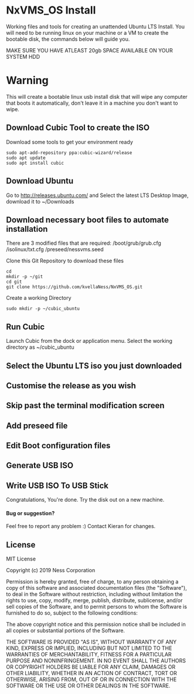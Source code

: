 # NxVMS_OS Install
Working files and tools for creating an unattended Ubuntu LTS Install. You will need to be running linux on your machine or a VM to create the bootable disk, the commands below will guide you. 

MAKE SURE YOU HAVE ATLEAST 20gb SPACE AVAILABLE ON YOUR SYSTEM HDD

# Warning
This will create a bootable linux usb install disk that will wipe any computer that boots it automatically, don't leave it in a machine you don't want to wipe.

## Download Cubic Tool to create the ISO
Download some tools to get your environment ready
```
sudo apt-add-repository ppa:cubic-wizard/release
sudo apt update
sudo apt install cubic
```

## Download Ubuntu
Go to http://releases.ubuntu.com/ and Select the latest LTS Desktop Image, download it to ~/Downloads

## Download necessary boot files to automate installation
There are 3 modified files that are required:
/boot/grub/grub.cfg
/isolinux/txt.cfg
/preseed/nessvms.seed

Clone this Git Repository to download these files
```
cd
mkdir -p ~/git
cd git
git clone https://github.com/kvellaNess/NxVMS_OS.git
```

Create a working Directory
```
sudo mkdir -p ~/cubic_ubuntu
```

## Run Cubic
Launch Cubic from the dock or application menu.
Select the working directory as ~/cubic_ubuntu

## Select the Ubuntu LTS iso you just downloaded

## Customise the release as you wish

## Skip past the terminal modification screen

## Add preseed file

## Edit Boot configuration files

## Generate USB ISO

## Write USB ISO To USB Stick



Congratulations, You're done.
Try the disk out on a new machine.

#### Bug or suggestion?
Feel free to report any problem :)
Contact Kieran for changes.

## License
MIT License

Copyright (c) 2019 Ness Corporation

Permission is hereby granted, free of charge, to any person obtaining a copy
of this software and associated documentation files (the "Software"), to deal
in the Software without restriction, including without limitation the rights
to use, copy, modify, merge, publish, distribute, sublicense, and/or sell
copies of the Software, and to permit persons to whom the Software is
furnished to do so, subject to the following conditions:

The above copyright notice and this permission notice shall be included in all
copies or substantial portions of the Software.

THE SOFTWARE IS PROVIDED "AS IS", WITHOUT WARRANTY OF ANY KIND, EXPRESS OR
IMPLIED, INCLUDING BUT NOT LIMITED TO THE WARRANTIES OF MERCHANTABILITY,
FITNESS FOR A PARTICULAR PURPOSE AND NONINFRINGEMENT. IN NO EVENT SHALL THE
AUTHORS OR COPYRIGHT HOLDERS BE LIABLE FOR ANY CLAIM, DAMAGES OR OTHER
LIABILITY, WHETHER IN AN ACTION OF CONTRACT, TORT OR OTHERWISE, ARISING FROM,
OUT OF OR IN CONNECTION WITH THE SOFTWARE OR THE USE OR OTHER DEALINGS IN THE
SOFTWARE.

